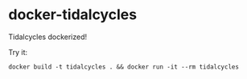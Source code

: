 # docker-tidalcycles

Tidalcycles dockerized!

Try it:
```
docker build -t tidalcycles . && docker run -it --rm tidalcycles
```
